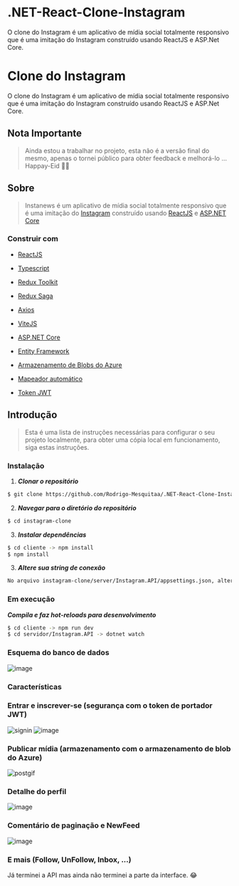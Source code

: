 # .NET-React-Clone-Instagram
O clone do Instagram é um aplicativo de mídia social totalmente responsivo que é uma imitação do Instagram construído usando ReactJS e ASP.Net Core.


<h1>Clone do Instagram</h1>

O clone do Instagram é um aplicativo de mídia social totalmente responsivo que é uma imitação do Instagram construído usando ReactJS e ASP.Net Core.

## Nota Importante
> Ainda estou a trabalhar no projeto, esta não é a versão final do mesmo, apenas o tornei público para obter feedback e melhorá-lo ... Happay-Eid 🎉🐏

## Sobre
> Instanews é um aplicativo de mídia social totalmente responsivo que é uma imitação do [Instagram](https://www.instagram.com/) construído usando [ReactJS](https://reactjs.org/) e [ASP.NET Core](https://dotnet.microsoft.com/en-us/apps/aspnet)

### Construir com
- [ReactJS](https://reactjs.org/)
- [Typescript](https://www.typescriptlang.org/)
- [Redux Toolkit](https://redux-toolkit.js.org/)
- [Redux Saga](https://redux-saga.js.org/)
- [Axios](https://github.com/axios/axios)
- [ViteJS](https://vitejs.dev/)

- [ASP.NET Core](https://dotnet.microsoft.com/en-us/apps/aspnet)
- [Entity Framework](https://docs.microsoft.com/en-us/ef/)
- [Armazenamento de Blobs do Azure](https://azure.microsoft.com/en-us/services/storage/blobs/)
- [Mapeador automático](https://automapper.org/)
- [Token JWT](https://jwt.io/)

## Introdução
> Esta é uma lista de instruções necessárias para configurar o seu projeto localmente, para obter uma cópia local em funcionamento, siga estas instruções.

### Instalação

1. **_Clonar o repositório_**

```sh
$ git clone https://github.com/Rodrigo-Mesquitaa/.NET-React-Clone-Instagram
```
2. **_Navegar para o diretório do repositório_**
```sh
$ cd instagram-clone
```

3. **_Instalar dependências_**

```sh
$ cd cliente -> npm install
$ npm install
```

3. **_Altere sua string de conexão_**

```sh
No arquivo instagram-clone/server/Instagram.API/appsettings.json, altere seu postgresSqlConnection para sua ConnectionString.
```


### Em execução

**_Compila e faz hot-reloads para desenvolvimento_**
```sh
$ cd cliente -> npm run dev
$ cd servidor/Instagram.API -> dotnet watch
```
### Esquema do banco de dados

![image](https://user-images.githubusercontent.com/95377982/185882103-1c14f4eb-10ad-4156-8d08-33a59f511ab3.png)


### Características

### Entrar e inscrever-se (segurança com o token de portador JWT)

![signin](https://user-images.githubusercontent.com/95377982/185363735-37feac8a-ffb5-433a-b2ed-40dcf1cd3086.gif)
![image](https://user-images.githubusercontent.com/95377982/185367659-e7a30a28-20bc-4afe-afae-7709871c4d5e.png)


### Publicar mídia (armazenamento com o armazenamento de blob do Azure)

![postgif](https://user-images.githubusercontent.com/95377982/185365502-c4b7127b-9271-4ea3-9f53-e5aaf2e92fae.gif)

### Detalhe do perfil

![image](https://user-images.githubusercontent.com/95377982/185367466-7c887f62-2441-417f-9b93-184032ca0bf8.png)

### Comentário de paginação e NewFeed

![image](https://user-images.githubusercontent.com/95377982/185366255-cdd4c1d7-1f89-4715-a813-44792d7b6359.png)

### E mais (Follow, UnFollow, Inbox, ...) 

Já terminei a API mas ainda não terminei a parte da interface. :joy:
